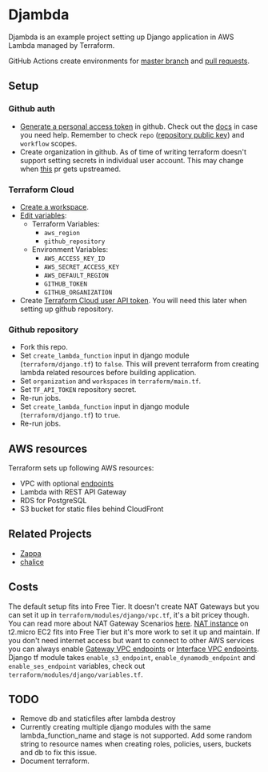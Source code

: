 # Djambda

Djambda is an example project setting up Django application in AWS Lambda managed by Terraform.

GitHub Actions create environments for [master branch](https://qpfbkrsucb.execute-api.eu-central-1.amazonaws.com/0/admin/) and [pull requests](https://qpfbkrsucb.execute-api.eu-central-1.amazonaws.com/3/admin/).

## Setup

### Github auth
* [Generate a personal access token](https://github.com/settings/tokens/new) in github. Check out the [docs](https://help.github.com/en/github/authenticating-to-github/creating-a-personal-access-token-for-the-command-line) in case you need help. Remember to check `repo` ([repository public key](https://developer.github.com/v3/actions/secrets/#get-a-repository-public-key)) and `workflow` scopes.
* Create organization in github. As of time of writing terraform doesn't support setting secrets in individual user account. This may change when [this](https://github.com/terraform-providers/terraform-provider-github/pull/465) pr gets upstreamed.

### Terraform Cloud
* [Create a workspace](https://www.terraform.io/docs/cloud/getting-started/workspaces.html#creating-a-workspace).
* [Edit variables](https://www.terraform.io/docs/cloud/getting-started/workspaces.html#editing-variables):
  * Terraform Variables:
    * `aws_region`
    * `github_repository`
  * Environment Variables:
    * `AWS_ACCESS_KEY_ID`
    * `AWS_SECRET_ACCESS_KEY`
    * `AWS_DEFAULT_REGION`
    * `GITHUB_TOKEN`
    * `GITHUB_ORGANIZATION`
* Create [Terraform Cloud user API token](https://app.terraform.io/app/settings/tokens). You will need this later when setting up github repository.

### Github repository
* Fork this repo.
* Set `create_lambda_function` input in django module (`terraform/django.tf`) to `false`. This will prevent terraform from creating lambda related resources before building application.
* Set `organization` and `workspaces` in `terraform/main.tf`.
* Set `TF_API_TOKEN` repository secret.
* Re-run jobs.
* Set `create_lambda_function` input in django module (`terraform/django.tf`) to `true`.
* Re-run jobs.

## AWS resources

Terraform sets up following AWS resources:
* VPC with optional [endpoints](https://docs.aws.amazon.com/vpc/latest/userguide/vpc-endpoints.html)
* Lambda with REST API Gateway
* RDS for PostgreSQL
* S3 bucket for static files behind CloudFront

## Related Projects
* [Zappa](https://github.com/Miserlou/Zappa)
* [chalice](https://github.com/aws/chalice)

## Costs

The default setup fits into Free Tier. It doesn't create NAT Gateways but you can set it up in `terraform/modules/django/vpc.tf`, it's a bit pricey though. You can read more about NAT Gateway Scenarios [here](https://github.com/terraform-aws-modules/terraform-aws-vpc#nat-gateway-scenarios). [NAT instance](https://docs.aws.amazon.com/vpc/latest/userguide/VPC_NAT_Instance.html) on t2.micro EC2 fits into Free Tier but it's more work to set it up and maintain. If you don't need internet access but want to connect to other AWS services you can always enable [Gateway VPC endpoints](https://docs.aws.amazon.com/vpc/latest/userguide/vpce-gateway.html) or [Interface VPC endpoints](https://docs.aws.amazon.com/vpc/latest/userguide/vpce-interface.html). Django tf module takes `enable_s3_endpoint`, `enable_dynamodb_endpoint` and `enable_ses_endpoint` variables, check out `terraform/modules/django/variables.tf`.

## TODO
* Remove db and staticfiles after lambda destroy
* Currently creating multiple django modules with the same lambda_function_name and stage is not supported. Add some random string to resource names when creating roles, policies, users, buckets and db to fix this issue.
* Document terraform.
